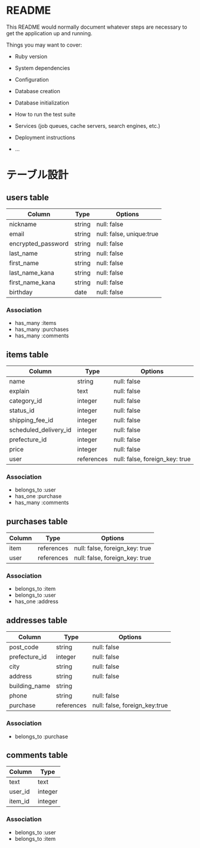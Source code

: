 # README

This README would normally document whatever steps are necessary to get the
application up and running.

Things you may want to cover:

* Ruby version

* System dependencies

* Configuration

* Database creation

* Database initialization

* How to run the test suite

* Services (job queues, cache servers, search engines, etc.)

* Deployment instructions

* ...

# テーブル設計


## users table

| Column             | Type   | Options                  |
|--------------------|--------|--------------------------|
| nickname           | string | null: false              |
| email              | string | null: false, unique:true |
| encrypted_password | string | null: false              |
| last_name          | string | null: false              |
| first_name         | string | null: false              |
| last_name_kana     | string | null: false              |
| first_name_kana    | string | null: false              |
| birthday           | date   | null: false              |

### Association

- has_many :items
- has_many :purchases
- has_many :comments


## items table

| Column                | Type       | Options                        |
|-----------------------|------------|--------------------------------|
| name                  | string     | null: false                    |
| explain               | text       | null: false                    | 
| category_id           | integer    | null: false                    |
| status_id             | integer    | null: false                    |
| shipping_fee_id       | integer    | null: false                    |
| scheduled_delivery_id | integer    | null: false                    |
| prefecture_id         | integer    | null: false                    |
| price                 | integer    | null: false                    |
| user                  | references | null: false, foreign_key: true |

### Association

- belongs_to :user
- has_one :purchase
- has_many :comments


## purchases table

| Column           | Type       | Options                        |
|------------------|------------|--------------------------------|
| item             | references | null: false, foreign_key: true |
| user             | references | null: false, foreign_key: true |

### Association

- belongs_to :item
- belongs_to :user
- has_one :address


## addresses table

| Column        | Type          | Options                        |
|---------------|---------------|--------------------------------|
| post_code     | string        | null: false                    |
| prefecture_id | integer       | null: false                    |
| city          | string        | null: false                    |
| address       | string        | null: false                    |
| building_name | string        |                                |
| phone         | string        | null: false                    |
| purchase      | references    | null: false, foreign_key:true  |

### Association

- belongs_to :purchase


## comments table

| Column    | Type    |
|-----------|---------|
| text      | text    | 
| user_id   | integer |
| item_id   | integer |

### Association

- belongs_to :user
- belongs_to :item
